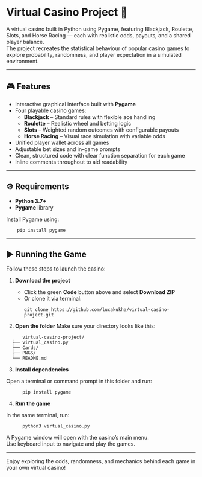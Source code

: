 # Virtual Casino Project 🎰

A virtual casino built in Python using Pygame, featuring Blackjack, Roulette, Slots, and Horse Racing — each with realistic odds, payouts, and a shared player balance.  
The project recreates the statistical behaviour of popular casino games to explore probability, randomness, and player expectation in a simulated environment.

--------------------

## 🎮 Features
- Interactive graphical interface built with **Pygame**
- Four playable casino games:
  - **Blackjack** – Standard rules with flexible ace handling
  - **Roulette** – Realistic wheel and betting logic  
  - **Slots** – Weighted random outcomes with configurable payouts  
  - **Horse Racing** – Visual race simulation with variable odds
- Unified player wallet across all games  
- Adjustable bet sizes and in-game prompts  
- Clean, structured code with clear function separation for each game  
- Inline comments throughout to aid readability  

--------------------

## ⚙️ Requirements
- **Python 3.7+**
- **Pygame** library

Install Pygame using:
```
    pip install pygame
```
--------------------

## ▶️ Running the Game
Follow these steps to launch the casino:

1. **Download the project**
   - Click the green **Code** button above and select **Download ZIP**
   - Or clone it via terminal:
     ```
     git clone https://github.com/lucakukha/virtual-casino-project.git
     ```

2. **Open the folder**
   Make sure your directory looks like this:
```
      virtual-casino-project/
  ├── virtual_casino.py
  ├── Cards/
  ├── PNGS/
  └── README.md
```
3. **Install dependencies**

Open a terminal or command prompt in this folder and run:
```
      pip install pygame
```
4. **Run the game**

In the same terminal, run:
```
      python3 virtual_casino.py
```
A Pygame window will open with the casino’s main menu.  
Use keyboard input to navigate and play the games.

--------------------

Enjoy exploring the odds, randomness, and mechanics behind each game in your own virtual casino!
